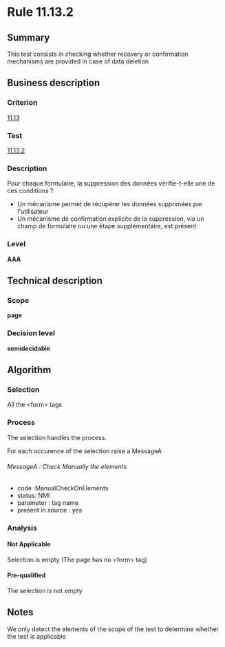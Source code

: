 # Rule 11.13.2
## Summary

This test consists in checking whether recovery or confirmation
mechanisms are provided in case of data deletion

## Business description

### Criterion

[11.13](http://references.modernisation.gouv.fr/sites/default/files/RGAA3_RC2-1/referentiel_technique.htm#crit-11-13)

### Test

[11.13.2](http://references.modernisation.gouv.fr/sites/default/files/RGAA3_RC2-1/referentiel_technique.htm#test-11-13-2)

### Description

Pour chaque formulaire, la suppression des donn&eacute;es v&eacute;rifie-t-elle une de ces conditions ? 
 
 *  Un m&eacute;canisme permet de r&eacute;cup&eacute;rer les donn&eacute;es supprim&eacute;es par l'utilisateur 
 *  Un m&eacute;canisme de confirmation explicite de la suppression, via un champ de formulaire ou une &eacute;tape suppl&eacute;mentaire, est pr&eacute;sent 


### Level

**AAA**

## Technical description

### Scope

**page**

### Decision level

**semidecidable**

## Algorithm

### Selection

All the <form\> tags

### Process

The selection handles the process.

For each occurence of the selection raise a MessageA

###### MessageA : Check Manually the elements

-   code :ManualCheckOnElements
-   status: NMI
-   parameter : tag name
-   present in source : yes

### Analysis

#### Not Applicable

Selection is empty (The page has no <form\> tag)

#### Pre-qualified

The selection is not empty

## Notes

We only detect the elements of the scope of the test to determine
whether the test is applicable
